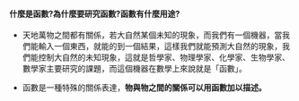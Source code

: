 #### 什麼是函數?為什麼要研究函數?函數有什麼用途?

* 天地萬物之間都有關係，若大自然某個未知的現象，而我們有一個機器，當我們能輸入一個東西，就能的到一個結果，這樣我們就能預測大自然的現象，我們能控制大自然的未知現象，這就是哲學家、物理學家、化學家、生物學家、數學家主要研究的課題，而這個機器在數學上來說就是「函數」。

* 函數是一種特殊的關係表達，**物與物之間的關係可以用函數加以描述。**



